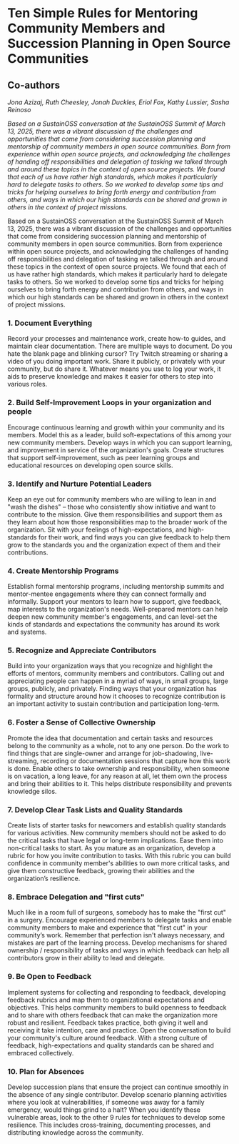 # Ten Simple Rules for Mentoring Community Members and Succession Planning in Open Source Communities 

## Co-authors 
_Jona Azizaj, Ruth Cheesley, Jonah Duckles, Eriol Fox, Kathy Lussier, Sasha Reinoso_

_Based on a SustainOSS conversation at the SustainOSS Summit of March 13, 2025, there was a vibrant discussion of the challenges and opportunities that come from considering succession planning and mentorship of community members in open source communities. Born from experience within open source projects, and acknowledging the challenges of handing off responsibilities and delegation of tasking we talked through and around these topics in the context of open source projects. We found that each of us have rather high standards, which makes it particularly hard to delegate tasks to others. So we worked to develop some tips and tricks for helping ourselves to bring forth energy and contribution from others, and ways in which our high standards can be shared and grown in others in the context of project missions._

Based on a SustainOSS conversation at the SustainOSS Summit of March 13, 2025, there was a vibrant discussion of the challenges and opportunities that come from considering succession planning and mentorship of community members in open source communities. Born from experience within open source projects, and acknowledging the challenges of handing off responsibilities and delegation of tasking we talked through and around these topics in the context of open source projects. We found that each of us have rather high standards, which makes it particularly hard to delegate tasks to others. So we worked to develop some tips and tricks for helping ourselves to bring forth energy and contribution from others, and ways in which our high standards can be shared and grown in others in the context of project missions.


### 1. Document Everything  

Record your processes and maintenance work, create how-to guides, and maintain clear documentation. There are multiple ways to document. Do you hate the blank page and blinking cursor? Try Twitch streaming or sharing a video of you doing important work. Share it publicly, or privately with your community, but do share it. Whatever means you use to log your work, it aids to preserve knowledge and makes it easier for others to step into various roles.


### 2. Build Self-Improvement Loops in your organization and people

Encourage continuous learning and growth within your community and its members. Model this as a leader, build soft-expectations of this among your new community members. Develop ways in which you can support learning, and improvement in service of the organization's goals. Create structures that support self-improvement, such as peer learning groups and educational resources on developing open source skills.


### 3. Identify and Nurture Potential Leaders  

Keep an eye out for community members who are willing to lean in and "wash the dishes" – those who consistently show initiative and want to contribute to the mission. Give them responsibilities and support them as they learn about how those responsibilities map to the broader work of the organization. Sit with your feelings of high-expectations, and high-standards for their work, and find ways you can give feedback to help them grow to the standards you and the organization expect of them and their contributions.  


### 4. Create Mentorship Programs  

Establish formal mentorship programs, including mentorship summits and mentor-mentee engagements where they can connect formally and informally. Support your mentors to learn how to support, give feedback, map interests to the organization's needs. Well-prepared mentors can help deepen new community member's engagements, and can level-set the kinds of standards and expectations the community has around its work and systems.


### 5. Recognize and Appreciate Contributors  

Build into your organization ways that you recognize and highlight the efforts of mentors, community members and contributors. Calling out and appreciating people can happen in a myriad of ways, in small groups, large groups, publicly, and privately. Finding ways that your organization has formality and structure around how it chooses to recognize contribution is an important activity to sustain contribution and participation long-term.


### 6. Foster a Sense of Collective Ownership  

Promote the idea that documentation and certain tasks and resources belong to the community as a whole, not to any one person. Do the work to find things that are single-owner and arrange for job-shadowing, live-streaming, recording or documentation sessions that capture how this work is done. Enable others to take ownership and responsibility, when someone is on vacation, a long leave, for any reason at all, let them own the process and bring their abilities to it. This helps distribute responsibility and prevents knowledge silos.


### 7. Develop Clear Task Lists and Quality Standards  

Create lists of starter tasks for newcomers and establish quality standards for various activities. New community members should not be asked to do the critical tasks that have legal or long-term implications. Ease them into non-critical tasks to start. As you mature as an organization, develop a rubric for how you invite contribution to tasks. With this rubric you can build confidence in community member's abilities to own more critical tasks, and give them constructive feedback, growing their abilities and the organization’s resilience.


### 8. Embrace Delegation and "first cuts"  

Much like in a room full of surgeons, somebody has to make the "first cut" in a surgery.  Encourage experienced members to delegate tasks and enable community members to make and experience that "first cut" in your community’s work. Remember that perfection isn't always necessary, and mistakes are part of the learning process. Develop mechanisms for shared ownership / responsibility of tasks and ways in which feedback can help all contributors grow in their ability to lead and delegate.

### 9. Be Open to Feedback  

Implement systems for collecting and responding to feedback, developing feedback rubrics and map them to organizational expectations and objectives. This helps community members to build openness to feedback and to share with others feedback that can make the organization more robust and resilient. Feedback takes practice, both giving it well and receiving it take intention, care and practice. Open the conversation to build your community's culture around feedback. With a strong culture of feedback, high-expectations and quality standards can be shared and embraced collectively. 


### 10. Plan for Absences  
Develop succession plans that ensure the project can continue smoothly in the absence of any single contributor. Develop scenario planning activities where you look at vulnerabilities, if someone was away for a family emergency, would things grind to a halt? When you identify these vulnerable areas, look to the other 9 rules for techniques to develop some resilience. This includes cross-training, documenting processes, and distributing knowledge across the community.

